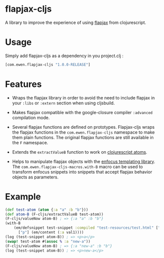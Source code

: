 flapjax-cljs
============

A library to improve the experience of using [flapjax](http://www.flapjax-lang.org/) from clojurescript.

Usage
=====

Simply add flapjax-cljs as a dependency in you project.clj :
```clojure
[com.ewen.flapjax-cljs "1.0.0-RELEASE"]
```

Features
========

* Wraps the flapjax library in order to avoid the need to include flapjax in your `:libs` or `:extern` section when using cljsbuild.

* Makes flapjax compatible with the google-closure compiler `:advanced` compilation mode.

* Several flapjax functions are defined on prototypes. Flapjax-cljs wraps the flapjax functions in the `com.ewen.flapjax-cljs` namespace to make them plain functions. The original flapjax functions are still available in the `F` namespace.

* Extends the `extractValueB` function to work on [clojurescript atoms](http://clojure.org/atoms).

* Helps to manipulate flapjax objects with the [enfocus templating library](https://github.com/ckirkendall/enfocus). The `com.ewen.flapjax-cljs-macros.with-B` macro can be used to transform enfocus snippets into snippets that accept flapjax behavior objects as parameters.

Example
=======

```clojure
(def test-atom (atom {:a "a" :b "b"}))
(def atom-B (F-cljs/extractValueB test-atom))
(F-cljs/valueNow atom-B) ; => {:a "a" :b "b"}
(with-B
    (em/defsnippet test-snippet :compiled "test-resources/test.html" ["p"] [val1]
      ["p"] (em/content (:a val1))))
(log (test-snippet atom-B)) ; => <p>a</p>
(swap! test-atom #(assoc % :a "new-a"))
(F-cljs/valueNow atom-B) ; => {:a "new-a" :b "b"}
(log (test-snippet atom-B)) ; => <p>new-a</p>
```
